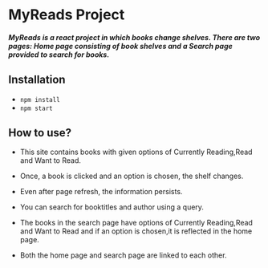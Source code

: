 # MyReads Project

##### MyReads is a react project in which books change shelves. There are two pages: Home page consisting of book shelves and a Search page provided to search for books.

## Installation

* `npm install`
* `npm start`

## How to use?
* This site contains books with given options of Currently Reading,Read and Want to Read.
* Once, a book is clicked and an option is chosen, the shelf changes.
* Even after page refresh, the information persists.

* You can search for booktitles and author using a query.
* The books in the search page have options of Currently Reading,Read and Want to Read and if an option is chosen,it is reflected in the home page.

* Both the home page and search page are linked to each other.



